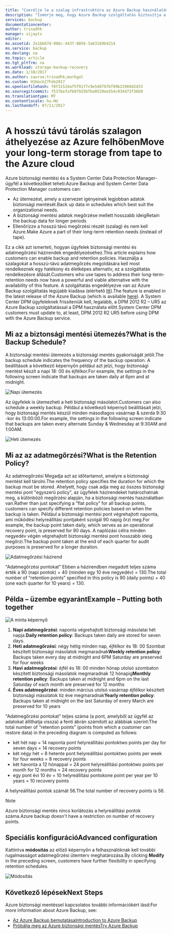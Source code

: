 ```yaml
---
title: "Cserélje le a szalag infrastruktúra az Azure Backup használatával |} Microsoft Docs"
description: "Ismerje meg, hogy Azure Backup szolgáltatás biztosítja a szalag-szerű szemantikáját, amely lehetővé teszi biztonsági mentése és visszaállítása az adatok Azure-ban"
services: backup
documentationcenter: 
author: trinadhk
manager: vijayts
editor: 
ms.assetid: 2e1bb67d-986c-4437-8056-3a63169b4214
ms.service: backup
ms.devlang: na
ms.topic: article
ms.tgt_pltfrm: na
ms.workload: storage-backup-recovery
ms.date: 1/10/2017
ms.author: saurse;trinadhk;markgal
ms.custom: H1Hack27Feb2017
ms.openlocfilehash: f0f3152daf5f91f7c9e540797bf09b21969d2d33
ms.sourcegitcommit: f537befafb079256fba0529ee554c034d73f36b0
ms.translationtype: MT
ms.contentlocale: hu-HU
ms.lasthandoff: 07/11/2017
---
```

# <a name="move-your-long-term-storage-from-tape-to-the-azure-cloud"></a><span data-ttu-id="b4af0-103">A hosszú távú tárolás szalagon áthelyezése az Azure felhőben</span><span class="sxs-lookup"><span data-stu-id="b4af0-103">Move your long-term storage from tape to the Azure cloud</span></span>
<span data-ttu-id="b4af0-104">Azure biztonsági mentési és a System Center Data Protection Manager-ügyfél a következőket teheti:</span><span class="sxs-lookup"><span data-stu-id="b4af0-104">Azure Backup and System Center Data Protection Manager customers can:</span></span>

* <span data-ttu-id="b4af0-105">Az ütemezést, amely a szervezet igényeinek legjobban adatok biztonsági mentését.</span><span class="sxs-lookup"><span data-stu-id="b4af0-105">Back up data in schedules which best suit the organizational needs.</span></span>
* <span data-ttu-id="b4af0-106">A biztonsági mentési adatok megőrzése mellett hosszabb ideig</span><span class="sxs-lookup"><span data-stu-id="b4af0-106">Retain the backup data for longer periods</span></span>
* <span data-ttu-id="b4af0-107">Ellenőrizze a hosszú távú megőrzési részét (szalag) és nem kell Azure.</span><span class="sxs-lookup"><span data-stu-id="b4af0-107">Make Azure a part of their long-term retention needs (instead of tape).</span></span>

<span data-ttu-id="b4af0-108">Ez a cikk azt ismerteti, hogyan ügyfelek biztonsági mentési és adatmegőrzési házirendek engedélyezéséhez.</span><span class="sxs-lookup"><span data-stu-id="b4af0-108">This article explains how customers can enable backup and retention policies.</span></span> <span data-ttu-id="b4af0-109">Használja a szalagokat a hosszú-távú adatmegőrzés megoldására kell most rendelkeznek egy hatékony és életképes alternatív, ez a szolgáltatás rendelkezésre állását.</span><span class="sxs-lookup"><span data-stu-id="b4af0-109">Customers who use tapes to address their long-term-retention needs now have a powerful and viable alternative with the availability of this feature.</span></span> <span data-ttu-id="b4af0-110">A szolgáltatás engedélyezve van az Azure Backup szolgáltatás legújabb kiadása (elérhető [Itt](http://aka.ms/azurebackup_agent)).</span><span class="sxs-lookup"><span data-stu-id="b4af0-110">The feature is enabled in the latest release of the Azure Backup (which is available [here](http://aka.ms/azurebackup_agent)).</span></span> <span data-ttu-id="b4af0-111">A System Center DPM ügyfeleknek frissíteniük kell, legalább, a DPM 2012 R2 – UR5 az Azure Backup szolgáltatással a DPM használata előtt.</span><span class="sxs-lookup"><span data-stu-id="b4af0-111">System Center DPM customers must update to, at least, DPM 2012 R2 UR5 before using DPM with the Azure Backup service.</span></span>

## <a name="what-is-the-backup-schedule"></a><span data-ttu-id="b4af0-112">Mi az a biztonsági mentési ütemezés?</span><span class="sxs-lookup"><span data-stu-id="b4af0-112">What is the Backup Schedule?</span></span>
<span data-ttu-id="b4af0-113">A biztonsági mentési ütemezés a biztonsági mentés gyakoriságát jelöli.</span><span class="sxs-lookup"><span data-stu-id="b4af0-113">The backup schedule indicates the frequency of the backup operation.</span></span> <span data-ttu-id="b4af0-114">A beállítások a következő képernyőn például azt jelzi, hogy biztonsági mentést készít a napi 18: 00 és éjfélkor.</span><span class="sxs-lookup"><span data-stu-id="b4af0-114">For example, the settings in the following screen indicate that backups are taken daily at 6pm and at midnight.</span></span>

![Napi ütemezés](./media/backup-azure-backup-cloud-as-tape/dailybackupschedule.png)

<span data-ttu-id="b4af0-116">Az ügyfelek is ütemezheti a heti biztonsági másolatot.</span><span class="sxs-lookup"><span data-stu-id="b4af0-116">Customers can also schedule a weekly backup.</span></span> <span data-ttu-id="b4af0-117">Például a következő képernyő beállításait jelzi, hogy biztonsági mentés készül minden másodlagos vasárnap & szerda 9:30 -kor és 13:00:00.</span><span class="sxs-lookup"><span data-stu-id="b4af0-117">For example, the settings in the following screen indicate that backups are taken every alternate Sunday & Wednesday at 9:30AM and 1:00AM.</span></span>

![Heti ütemezés](./media/backup-azure-backup-cloud-as-tape/weeklybackupschedule.png)

## <a name="what-is-the-retention-policy"></a><span data-ttu-id="b4af0-119">Mi az az adatmegőrzési?</span><span class="sxs-lookup"><span data-stu-id="b4af0-119">What is the Retention Policy?</span></span>
<span data-ttu-id="b4af0-120">Az adatmegőrzési Megadja azt az időtartamot, amelyre a biztonsági mentést kell tárolni.</span><span class="sxs-lookup"><span data-stu-id="b4af0-120">The retention policy specifies the duration for which the backup must be stored.</span></span> <span data-ttu-id="b4af0-121">Ahelyett, hogy csak adja meg az összes biztonsági mentési pont "egyszerű policy", az ügyfelek házirendeket határozhatnak meg, a különböző megőrzési alapján, ha a biztonsági mentés használatban van.</span><span class="sxs-lookup"><span data-stu-id="b4af0-121">Rather than just specifying a “flat policy” for all backup points, customers can specify different retention policies based on when the backup is taken.</span></span> <span data-ttu-id="b4af0-122">Például a biztonsági mentési pont végrehajtott naponta, ami működési helyreállítási pontjaként szolgál 90 napig őrzi meg.</span><span class="sxs-lookup"><span data-stu-id="b4af0-122">For example, the backup point taken daily, which serves as an operational recovery point, is preserved for 90 days.</span></span> <span data-ttu-id="b4af0-123">A naplózási célra minden negyedév végén végrehajtott biztonsági mentési pont hosszabb ideig megőrzi.</span><span class="sxs-lookup"><span data-stu-id="b4af0-123">The backup point taken at the end of each quarter for audit purposes is preserved for a longer duration.</span></span>

![Adatmegőrzési házirend](./media/backup-azure-backup-cloud-as-tape/retentionpolicy.png)

<span data-ttu-id="b4af0-125">"Adatmegőrzési pontokat" Ebben a házirendben megadott teljes száma érték a 90 (napi pontok) + 40 (minden egy 10 éve negyedév) = 130.</span><span class="sxs-lookup"><span data-stu-id="b4af0-125">The total number of “retention points” specified in this policy is 90 (daily points) + 40 (one each quarter for 10 years) = 130.</span></span>

## <a name="example--putting-both-together"></a><span data-ttu-id="b4af0-126">Példa – üzembe egyaránt</span><span class="sxs-lookup"><span data-stu-id="b4af0-126">Example – Putting both together</span></span>
![A minta képernyő](./media/backup-azure-backup-cloud-as-tape/samplescreen.png)

1. <span data-ttu-id="b4af0-128">**Napi adatmegőrzési**: naponta végrehajtott biztonsági másolatai hét napja.</span><span class="sxs-lookup"><span data-stu-id="b4af0-128">**Daily retention policy**: Backups taken daily are stored for seven days.</span></span>
2. <span data-ttu-id="b4af0-129">**Heti adatmegőrzési**: négy hétig minden nap, éjfélkor és 18: 00 Szombat készített biztonsági másolatok megmaradnak</span><span class="sxs-lookup"><span data-stu-id="b4af0-129">**Weekly retention policy**: Backups taken every day at midnight and 6PM Saturday are preserved for four weeks</span></span>
3. <span data-ttu-id="b4af0-130">**Havi adatmegőrzési**: éjfél és 18: 00 minden hónap utolsó szombaton készített biztonsági másolatok megmaradnak 12 hónapig</span><span class="sxs-lookup"><span data-stu-id="b4af0-130">**Monthly retention policy**: Backups taken at midnight and 6pm on the last Saturday of each month are preserved for 12 months</span></span>
4. <span data-ttu-id="b4af0-131">**Éves adatmegőrzési**: minden március utolsó vasárnap éjfélkor készített biztonsági másolatok tíz éve megmaradnak</span><span class="sxs-lookup"><span data-stu-id="b4af0-131">**Yearly retention policy**: Backups taken at midnight on the last Saturday of every March are preserved for 10 years</span></span>

<span data-ttu-id="b4af0-132">"Adatmegőrzési pontokat" teljes száma (a pont, amelyből az ügyfél az adatokat állíthatja vissza) a fenti ábrán számított az alábbiak szerint:</span><span class="sxs-lookup"><span data-stu-id="b4af0-132">The total number of “retention points” (points from which a customer can restore data) in the preceding diagram is computed as follows:</span></span>

* <span data-ttu-id="b4af0-133">két hét nap = 14 naponta pont helyreállítási pontok</span><span class="sxs-lookup"><span data-stu-id="b4af0-133">two points per day for seven days = 14 recovery points</span></span>
* <span data-ttu-id="b4af0-134">két négy hét = 8 hetente pont helyreállítási pontok</span><span class="sxs-lookup"><span data-stu-id="b4af0-134">two points per week for four weeks = 8 recovery points</span></span>
* <span data-ttu-id="b4af0-135">két havonta a 12 hónappal = 24 pont helyreállítási pontok</span><span class="sxs-lookup"><span data-stu-id="b4af0-135">two points per month for 12 months = 24 recovery points</span></span>
* <span data-ttu-id="b4af0-136">egy pont évi 10 év = 10 helyreállítási pontok</span><span class="sxs-lookup"><span data-stu-id="b4af0-136">one point per year per 10 years = 10 recovery points</span></span>

<span data-ttu-id="b4af0-137">A helyreállítási pontok számát 56.</span><span class="sxs-lookup"><span data-stu-id="b4af0-137">The total number of recovery points is 56.</span></span>

> [!NOTE]
> <span data-ttu-id="b4af0-138">Azure biztonsági mentés nincs korlátozás a helyreállítási pontok száma.</span><span class="sxs-lookup"><span data-stu-id="b4af0-138">Azure backup doesn't have a restriction on number of recovery points.</span></span>
>
>

## <a name="advanced-configuration"></a><span data-ttu-id="b4af0-139">Speciális konfiguráció</span><span class="sxs-lookup"><span data-stu-id="b4af0-139">Advanced configuration</span></span>
<span data-ttu-id="b4af0-140">Kattintva **módosítás** az előző képernyőn a felhasználóknak kell további rugalmasságot adatmegőrzési ütemterv meghatározása.</span><span class="sxs-lookup"><span data-stu-id="b4af0-140">By clicking **Modify** in the preceding screen, customers have further flexibility in specifying retention schedules.</span></span>

![Módosítás](./media/backup-azure-backup-cloud-as-tape/modify.png)

## <a name="next-steps"></a><span data-ttu-id="b4af0-142">Következő lépések</span><span class="sxs-lookup"><span data-stu-id="b4af0-142">Next Steps</span></span>
<span data-ttu-id="b4af0-143">Azure biztonsági mentéssel kapcsolatos további információkért lásd:</span><span class="sxs-lookup"><span data-stu-id="b4af0-143">For more information about Azure Backup, see:</span></span>

* [<span data-ttu-id="b4af0-144">Az Azure Backup bemutatása</span><span class="sxs-lookup"><span data-stu-id="b4af0-144">Introduction to Azure Backup</span></span>](backup-introduction-to-azure-backup.md)
* [<span data-ttu-id="b4af0-145">Próbálja meg az Azure biztonsági mentés</span><span class="sxs-lookup"><span data-stu-id="b4af0-145">Try Azure Backup</span></span>](backup-try-azure-backup-in-10-mins.md)
